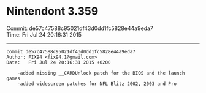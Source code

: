 # Nintendont 3.359
Commit: de57c47588c95021df43d0dd1fc5828e44a9eda7  
Time: Fri Jul 24 20:16:31 2015   

-----

```
commit de57c47588c95021df43d0dd1fc5828e44a9eda7
Author: FIX94 <fix94.1@gmail.com>
Date:   Fri Jul 24 20:16:31 2015 +0200

    -added missing __CARDUnlock patch for the BIOS and the launch games
    -added widescreen patches for NFL Blitz 2002, 2003 and Pro
```
